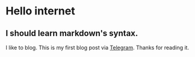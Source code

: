 [title: Hello World]: /
[category: Personal]: /
[date: 2012/06/10]: /
[tags: {intro}]: /

# Hello internet

## I should learn markdown's syntax.

I like to blog.  This is my first blog post via
[Telegram](https://telegr.am).  Thanks for reading it.


